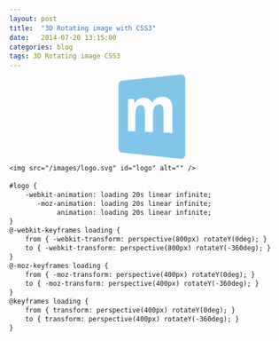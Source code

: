 ```yaml
---
layout: post
title:  "3D Rotating image with CSS3"
date:   2014-07-20 13:15:00
categories: blog
tags: 3D Rotating image CSS3
---
```



<style>
	#logo {
		width: 140px;
		height: 140px;
		margin: 0 auto;
		display: block;
	  -webkit-animation: loading 20s linear infinite;
	  	 -moz-animation: loading 20s linear infinite;
	  				animation: loading 20s linear infinite;
	}

	@-webkit-keyframes loading {
	  from {
	    -webkit-transform: perspective(800px) rotateY(0deg); }

	  to {
	    -webkit-transform: perspective(800px) rotateY(-360deg); }
	}
	@-moz-keyframes loading {
	  from {
	    -moz-transform: perspective(400px) rotateY(0deg); }

	  to {
	    -moz-transform: perspective(400px) rotateY(-360deg); }
	}
	@keyframes loading {
	  from {
	    transform: perspective(400px) rotateY(0deg); }

	  to {
	    transform: perspective(400px) rotateY(-360deg); }
	}
</style>
<img src="/images/logo.svg" id="logo" alt="" />


	<img src="/images/logo.svg" id="logo" alt="" />

	#logo {
		-webkit-animation: loading 20s linear infinite;
		   -moz-animation: loading 20s linear infinite;
		        animation: loading 20s linear infinite;
	}
	@-webkit-keyframes loading {
		from { -webkit-transform: perspective(800px) rotateY(0deg); }
		to { -webkit-transform: perspective(800px) rotateY(-360deg); }
	}
	@-moz-keyframes loading {
		from { -moz-transform: perspective(400px) rotateY(0deg); }
		to { -moz-transform: perspective(400px) rotateY(-360deg); }
	}
	@keyframes loading {
		from { transform: perspective(400px) rotateY(0deg); }
		to { transform: perspective(400px) rotateY(-360deg); }
	}
